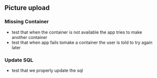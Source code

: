 ## Picture upload


### Missing Container
* test that when the container is not available the app tries to make another container
* test that when app fails tomake a container the user is told to try again later

### Update SQL 
* test that we properly update the sql

